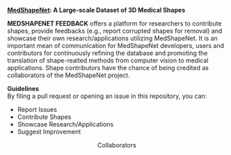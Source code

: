 **[MedShapeNet](https://medshapenet-ikim.streamlit.app/): A Large-scale Dataset of 3D Medical Shapes**


**MEDSHAPENET FEEDBACK** offers a platform for researchers to contribute shapes, provide feedbacks (e.g., report corrupted shapes for removal) and showcase their own research/applications utilizing MedShapeNet.
It is an important mean of communication for MedShapeNet developers, users and contributors for continuously refining the database and promoting the translation of shape-realted methods from computer vision to medical 
applications. Shape contributors have the chance of being credited as collaborators of the MedShapeNet project. 


**Guidelines**  <br>
By filing a pull request or opening an issue in this repository, you can:

<ul>
  <li>Report Issues</li>
  <li>Contribute Shapes</li>
  <li>Showcase Research/Applications</li>
  <li>Suggest Improvement</li>
</ul>



<p style="text-align: center;">Collaborators</p>
